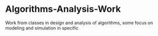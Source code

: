 # Algorithms-Analysis-Work
 Work from classes in design and analysis of algorithms, some focus on modeling and simulation in specific
